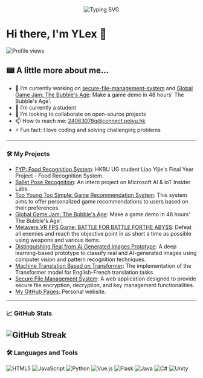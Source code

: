 <div align="center">
  <a>
    <img src="https://readme-typing-svg.demolab.com?font=Fira+Code&pause=1000&width=435&lines=console.log(%22Hello%2C%20World%22);Nice meeting you!&center=true&size=27" alt="Typing SVG" />
  </a>
</div>


# Hi there, I'm YLex 👋

![Profile views](https://komarev.com/ghpvc/?username=ylexLiao&style=for-the-badge)

## 📟 A little more about me...

- 🔭 I’m currently working on [secure-file-management-system](https://github.com/ylexLiao/secure-file-management-system) and [Global Game Jam: The Bubble's Age](https://github.com/ylexLiao/GGJ_TBA): Make a game demo in 48 hours' The Bubble's Age'.
- 🌱 I’m currently a student
- 👯 I’m looking to collaborate on open-source projects
- 📫 How to reach me: [24063078g@connect.polyu.hk](mailto:24063078g@connect.polyu.hk)
- ⚡ Fun fact: I love coding and solving challenging problems

---

### 🛠️ My Projects

- [FYP: Food Recognition System](https://ylexliao.github.io/FYP-Food-Recognition-System/): HKBU UG student Liao Yijie's Final Year Project - Food Recognition System.
- [Ballet Pose Recognition](https://github.com/ylexLiao/Ballet_pose_recognition): An intern project on Microsoft AI & IoT Insider Labs.
- [Too Young Too Simple: Game Recommendation System](https://github.com/ylexLiao/COMP4135-Too-Young-Too-Simple-Game-Recommendation): This system aims to offer personalized game recommendations to users based on their preferences.
- [Global Game Jam: The Bubble's Age](https://github.com/ylexLiao/GGJ_TBA): Make a game demo in 48 hours' The Bubble's Age'.
- [Metavers VR FPS Game: BATTLE FOR BATTLE FORTHE ABYSS](https://github.com/ylexLiao/COMP5424-Group-India): Defeat all enemies and reach the objective point in as short a time as possible using weapons and various items.
- [Distinguishing Real from AI Generated Images Prototype](https://github.com/ylexLiao/Distinguishing-Real-from-AI-Generated-Images-Prototype): A deep learning-based prototype to classify real and AI-generated images using computer vision and pattern recognition techniques.
- [Machine Translation Based on Transformer](https://github.com/ylexLiao/Machine-Translation-Based-on-Transformer): The implementation of the Transformer model for English-French translation tasks
- [Secure File Management System](https://github.com/ylexLiao/secure-file-management-system): A web application designed to provide secure file encryption, decryption, and key management functionalities.
- [My GitHub Pages](https://ylexLiao.github.io): Personal website.

---


### 📈 GitHub Stats
![GitHub Streak](https://streak-stats.demolab.com/?user=ylexLiao&theme=radical)
---

### 🛠️ Languages and Tools

![HTML5](https://img.shields.io/badge/HTML5-E34F26?style=for-the-badge&logo=html5&logoColor=white)
![JavaScript](https://img.shields.io/badge/JavaScript-F7DF1E?style=for-the-badge&logo=javascript&logoColor=black)
![Python](https://img.shields.io/badge/Python-3776AB?style=for-the-badge&logo=python&logoColor=white)
![Vue.js](https://img.shields.io/badge/Vue.js-4FC08D?style=for-the-badge&logo=vue.js&logoColor=white)
![Flask](https://img.shields.io/badge/Flask-000000?style=for-the-badge&logo=flask&logoColor=white)
![Java](https://img.shields.io/badge/Java-007396?style=for-the-badge&logo=java&logoColor=white)
![C#](https://img.shields.io/badge/C%23-239120?style=for-the-badge&logo=c-sharp&logoColor=white)
![Unity](https://img.shields.io/badge/Unity-100000?style=for-the-badge&logo=unity&logoColor=white)
